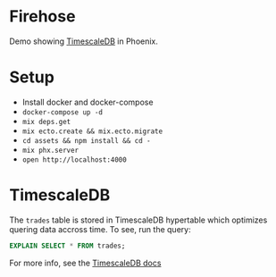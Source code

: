 # Firehose

Demo showing [TimescaleDB](timescale.com) in Phoenix.

# Setup

  * Install docker and docker-compose
  * `docker-compose up -d`
  * `mix deps.get`
  * `mix ecto.create && mix.ecto.migrate`
  * `cd assets && npm install && cd -`
  * `mix phx.server`
  * `open http://localhost:4000`

# TimescaleDB

The `trades` table is stored in TimescaleDB hypertable which optimizes quering data accross time. To
see, run the query:

```sql
EXPLAIN SELECT * FROM trades;
```

For more info, see the [TimescaleDB docs](docs.timescale.com)
